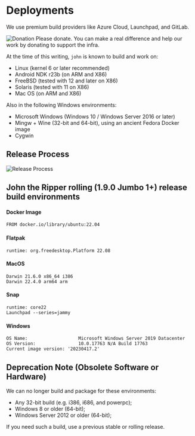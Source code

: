 # Deployments

We use premium build providers like Azure Cloud, Launchpad, and GitLab.

![Donation](https://img.shields.io/badge/Donate-Yes-brightgreen?style=flat&logo=github-sponsors) Please donate. You can make a real difference and help our work by donating to support the infra.

At the time of this writing, `john` is known to build and work on:

* Linux (kernel 6 or later recommended)
* Android NDK r23b (on ARM and X86)
* FreeBSD (tested with 12 and later on X86)
* Solaris (tested with 11 on X86)
* Mac OS (on ARM and X86)

Also in the following Windows environments:
* Microsoft Windows (Windows 10 / Windows Server 2016 or later)
* Mingw + Wine (32-bit and 64-bit), using an ancient Fedora Docker image
* Cygwin

## Release Process

![Release Process](https://mermaid.ink/img/pako:eNp9kltLw0AQhf_KsE8KNlCQIkGUNPFStLYYRaHJw3QzbZcku2Gz663pf3eTFtRS3KfDzvnOYWDWjKuMmM-WGqsVPEWJBPeC2RR5jkshlyn0ehfNqIZwBCq_bGB4dD7XF2OUFguIDWpjq_bH87zjLT1sERj2ZzdkIFZWc4LQ1bSua61KeK5qownLdOfvd0C4nmr1JjLS9WY7CLvuG2Huce76G4hmC_QX2Muozo2qoEss0EwxT38j92glX1WYNXB1AIklVulexa2dQ8CNULJu4PoAFCmek27VqMQl_eGDL6sJInqbTOMGbg_QL0Jm6r1u5eB0LswP7nlu97sZfVSkRUnSYLEb3nXZodC8oG79hwPBY-STuBWvZ4N9Ttu64yb_ccHjOGUnrCRdosjcKazblISZFZWUMN_JjBZoC5OwRG6cFa1R8afkzDfa0gmzVYaGIoHuiErmioqaNt-mCsJW?type=png)

## John the Ripper rolling (1.9.0 Jumbo 1+) release build environments

#### Docker Image

```text
FROM docker.io/library/ubuntu:22.04
```

#### Flatpak

```text
runtime: org.freedesktop.Platform 22.08
```

#### MacOS

```text
Darwin 21.6.0 x86_64 i386
Darwin 22.4.0 arm64 arm
```

#### Snap

```text
runtime: core22
Launchpad --series=jammy
```

#### Windows

```text
OS Name:                   Microsoft Windows Server 2019 Datacenter
OS Version:                10.0.17763 N/A Build 17763
Current image version: '20230417.2'
```

## Deprecation Note (Obsolete Software or Hardware)

We can no longer build and package for these environments:

* Any 32-bit build (e.g. i386, i686, and powerpc);
* Windows 8 or older (64-bit);
* Windows Server 2012 or older (64-bit);

If you need such a build, use a previous stable or rolling release.
